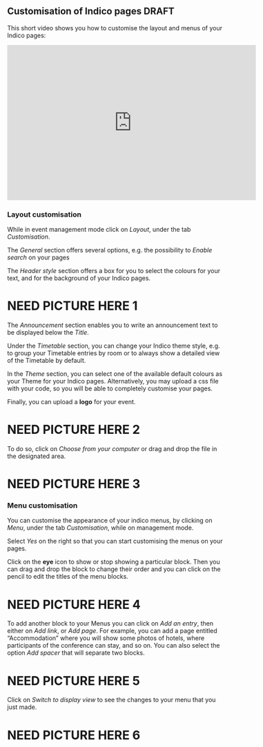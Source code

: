 ## Customisation of Indico pages  DRAFT

This short video shows you how to customise the layout and menus of your Indico pages:

<iframe width="576" height="360" frameborder="0" src="https://cds.cern.ch/video/2275337?showTitle=true" allowfullscreen></iframe>

### Layout customisation

While in event management  mode click on _Layout_, under the tab _Customisation_.

The _General_ section offers several options, e.g. the possibility to _Enable search_ on your pages

The _Header style_ section offers a box for you to select the colours for your text, and for the background of your Indico pages.

# NEED PICTURE HERE 1

The _Announcement_ section enables you to write an announcement text to be displayed below the _Title_.

Under the _Timetable_ section, you can change your Indico theme style, e.g. to group your Timetable entries by room or to always show a detailed view of the Timetable by default.

In the _Theme_ section, you can select one of the available default colours as your Theme for your Indico pages.
Alternatively, you may upload a css file with your code, so you will be able to completely customise your pages.

Finally, you can upload a **logo** for your event. 

# NEED PICTURE HERE 2

To do so, click on _Choose from your computer_ or drag and drop the file in the designated area.

# NEED PICTURE HERE 3

### Menu customisation

You can customise the appearance of your indico menus, by clicking on _Menu_, under the tab _Customisation_, while on management mode.

Select _Yes_ on the right so that you can start customising the menus on your pages.

Click on the **eye** icon to show or stop showing a particular 
block. Then you can drag and drop the block to change their order and you can click on the pencil to edit the titles of the menu blocks.

# NEED PICTURE HERE 4

To add another block to your Menus you can click on _Add an entry_, then either on _Add link_, or _Add page_.
For example, you can add a page entitled “Accommodation” where you will show some photos of hotels, where participants of the conference can stay, and so on.
You can also select the option _Add spacer_ that will separate two blocks.

# NEED PICTURE HERE 5

Click on _Switch to display view_ to see the changes to your menu that you just made. 
# NEED PICTURE HERE 6